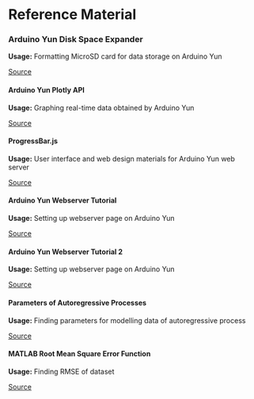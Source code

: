 # Reference Material

### Arduino Yun Disk Space Expander

  **Usage:** Formatting MicroSD card for data storage on Arduino Yun

  [Source](https://www.arduino.cc/en/Tutorial/ExpandingYunDiskSpace)

#### Arduino Yun Plotly API

 **Usage:** Graphing real-time data obtained by Arduino Yun

 [Source](https://github.com/plotly/arduino-api)

#### ProgressBar.js

 **Usage:** User interface and web design materials for Arduino Yun web server

 [Source](http://kimmobrunfeldt.github.io/progressbar.js/)
 
#### Arduino Yun Webserver Tutorial

 **Usage:** Setting up webserver page on Arduino Yun

 [Source](http://aaronscher.com/Arduino_tutorials/Arduino_WiFi_Tutorial/arduinoyunwifi.html)

#### Arduino Yun Webserver Tutorial 2

 **Usage:** Setting up webserver page on Arduino Yun

 [Source](http://scuola.arduino.cc/lesson/zzdeJ3m/YunServer_Sensor_values_to_HTML_page)

#### Parameters of Autoregressive Processes

 **Usage:** Finding parameters for modelling data of autoregressive process

 [Source](http://paulbourke.net/miscellaneous/ar/)
 
#### MATLAB Root Mean Square Error Function

 **Usage:** Finding RMSE of dataset

 [Source](http://www.mathworks.com/matlabcentral/fileexchange/21383-rmse/content/rmse.m)
 

